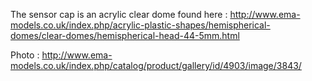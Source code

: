 The sensor cap is an acrylic clear dome found here : http://www.ema-models.co.uk/index.php/acrylic-plastic-shapes/hemispherical-domes/clear-domes/hemispherical-head-44-5mm.html  

Photo : http://www.ema-models.co.uk/index.php/catalog/product/gallery/id/4903/image/3843/
